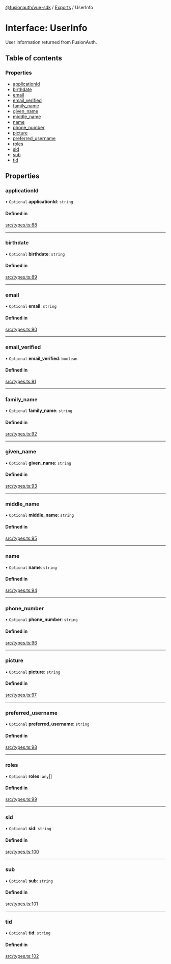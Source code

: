 [@fusionauth/vue-sdk](../README.md) / [Exports](../modules.md) / UserInfo

# Interface: UserInfo

User information returned from FusionAuth.

## Table of contents

### Properties

- [applicationId](UserInfo.md#applicationid)
- [birthdate](UserInfo.md#birthdate)
- [email](UserInfo.md#email)
- [email_verified](UserInfo.md#email_verified)
- [family_name](UserInfo.md#family_name)
- [given_name](UserInfo.md#given_name)
- [middle_name](UserInfo.md#middle_name)
- [name](UserInfo.md#name)
- [phone_number](UserInfo.md#phone_number)
- [picture](UserInfo.md#picture)
- [preferred_username](UserInfo.md#preferred_username)
- [roles](UserInfo.md#roles)
- [sid](UserInfo.md#sid)
- [sub](UserInfo.md#sub)
- [tid](UserInfo.md#tid)

## Properties

### applicationId

• `Optional` **applicationId**: `string`

#### Defined in

[src/types.ts:88](https://github.com/FusionAuth/fusionauth-javascript-sdk/blob/02b46e2174ba0f4804f6b5ef004ac88414902cc3/packages/sdk-vue/src/types.ts#L88)

---

### birthdate

• `Optional` **birthdate**: `string`

#### Defined in

[src/types.ts:89](https://github.com/FusionAuth/fusionauth-javascript-sdk/blob/02b46e2174ba0f4804f6b5ef004ac88414902cc3/packages/sdk-vue/src/types.ts#L89)

---

### email

• `Optional` **email**: `string`

#### Defined in

[src/types.ts:90](https://github.com/FusionAuth/fusionauth-javascript-sdk/blob/02b46e2174ba0f4804f6b5ef004ac88414902cc3/packages/sdk-vue/src/types.ts#L90)

---

### email_verified

• `Optional` **email_verified**: `boolean`

#### Defined in

[src/types.ts:91](https://github.com/FusionAuth/fusionauth-javascript-sdk/blob/02b46e2174ba0f4804f6b5ef004ac88414902cc3/packages/sdk-vue/src/types.ts#L91)

---

### family_name

• `Optional` **family_name**: `string`

#### Defined in

[src/types.ts:92](https://github.com/FusionAuth/fusionauth-javascript-sdk/blob/02b46e2174ba0f4804f6b5ef004ac88414902cc3/packages/sdk-vue/src/types.ts#L92)

---

### given_name

• `Optional` **given_name**: `string`

#### Defined in

[src/types.ts:93](https://github.com/FusionAuth/fusionauth-javascript-sdk/blob/02b46e2174ba0f4804f6b5ef004ac88414902cc3/packages/sdk-vue/src/types.ts#L93)

---

### middle_name

• `Optional` **middle_name**: `string`

#### Defined in

[src/types.ts:95](https://github.com/FusionAuth/fusionauth-javascript-sdk/blob/02b46e2174ba0f4804f6b5ef004ac88414902cc3/packages/sdk-vue/src/types.ts#L95)

---

### name

• `Optional` **name**: `string`

#### Defined in

[src/types.ts:94](https://github.com/FusionAuth/fusionauth-javascript-sdk/blob/02b46e2174ba0f4804f6b5ef004ac88414902cc3/packages/sdk-vue/src/types.ts#L94)

---

### phone_number

• `Optional` **phone_number**: `string`

#### Defined in

[src/types.ts:96](https://github.com/FusionAuth/fusionauth-javascript-sdk/blob/02b46e2174ba0f4804f6b5ef004ac88414902cc3/packages/sdk-vue/src/types.ts#L96)

---

### picture

• `Optional` **picture**: `string`

#### Defined in

[src/types.ts:97](https://github.com/FusionAuth/fusionauth-javascript-sdk/blob/02b46e2174ba0f4804f6b5ef004ac88414902cc3/packages/sdk-vue/src/types.ts#L97)

---

### preferred_username

• `Optional` **preferred_username**: `string`

#### Defined in

[src/types.ts:98](https://github.com/FusionAuth/fusionauth-javascript-sdk/blob/02b46e2174ba0f4804f6b5ef004ac88414902cc3/packages/sdk-vue/src/types.ts#L98)

---

### roles

• `Optional` **roles**: `any`[]

#### Defined in

[src/types.ts:99](https://github.com/FusionAuth/fusionauth-javascript-sdk/blob/02b46e2174ba0f4804f6b5ef004ac88414902cc3/packages/sdk-vue/src/types.ts#L99)

---

### sid

• `Optional` **sid**: `string`

#### Defined in

[src/types.ts:100](https://github.com/FusionAuth/fusionauth-javascript-sdk/blob/02b46e2174ba0f4804f6b5ef004ac88414902cc3/packages/sdk-vue/src/types.ts#L100)

---

### sub

• `Optional` **sub**: `string`

#### Defined in

[src/types.ts:101](https://github.com/FusionAuth/fusionauth-javascript-sdk/blob/02b46e2174ba0f4804f6b5ef004ac88414902cc3/packages/sdk-vue/src/types.ts#L101)

---

### tid

• `Optional` **tid**: `string`

#### Defined in

[src/types.ts:102](https://github.com/FusionAuth/fusionauth-javascript-sdk/blob/02b46e2174ba0f4804f6b5ef004ac88414902cc3/packages/sdk-vue/src/types.ts#L102)
